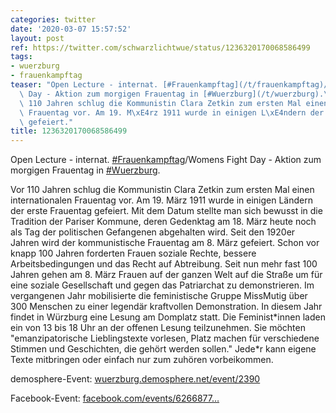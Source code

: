 ```yaml
---
categories: twitter
date: '2020-03-07 15:57:52'
layout: post
ref: https://twitter.com/schwarzlichtwue/status/1236320170068586499
tags:
- wuerzburg
- frauenkampftag
teaser: "Open Lecture - internat. [#Frauenkampftag](/t/frauenkampftag)/Womens Fight\
  \ Day - Aktion zum morgigen Frauentag in [#Wuerzburg](/t/wuerzburg).\n\n\n\nVor\
  \ 110 Jahren schlug die Kommunistin Clara Zetkin zum ersten Mal einen internationalen\
  \ Frauentag vor. Am 19. M\xE4rz 1911 wurde in einigen L\xE4ndern der erste Frauentag\
  \ gefeiert."
title: 1236320170068586499
---
```

Open Lecture - internat. [#Frauenkampftag](/t/frauenkampftag)/Womens Fight Day - Aktion zum morgigen Frauentag in [#Wuerzburg](/t/wuerzburg).



Vor 110 Jahren schlug die Kommunistin Clara Zetkin zum ersten Mal einen internationalen Frauentag vor. Am 19. März 1911 wurde in einigen Ländern der erste Frauentag gefeiert.
Mit dem Datum stellte man sich bewusst in die Tradition der Pariser Kommune, deren Gedenktag am 18. März heute noch als Tag der politischen Gefangenen abgehalten wird.
Seit den 1920er Jahren wird der kommunistische Frauentag am 8. März gefeiert. Schon vor knapp 100 Jahren forderten Frauen soziale Rechte, bessere Arbeitsbedingungen und das Recht auf Abtreibung.
Seit nun mehr fast 100 Jahren gehen am 8. März Frauen auf der ganzen Welt auf die Straße um für eine soziale Gesellschaft und gegen das Patriarchat zu demonstrieren.
Im vergangenen Jahr mobilisierte die feministische Gruppe MissMutig über 300 Menschen zu einer legendär kraftvollen Demonstration. In diesem Jahr findet in Würzburg eine Lesung am Domplatz statt.
Die Feminist\*innen laden ein von 13 bis 18 Uhr an der offenen Lesung teilzunehmen. Sie möchten "emanzipatorische Lieblingstexte vorlesen, Platz machen für verschiedene Stimmen und Geschichten, die gehört werden sollen."
Jede\*r kann eigene Texte mitbringen oder einfach nur zum zuhören vorbeikommen.



demosphere-Event: [wuerzburg.demosphere.net/event/2390](https://wuerzburg.demosphere.net/event/2390)



Facebook-Event: [facebook.com/events/6266877…](https://www.facebook.com/events/626687791423838)